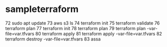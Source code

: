 # sampleterraform

   72  sudo apt update
   73  aws s3 ls
   74  terraform init
   75  terraform validate
   76  terraform plan
   77  terraform init
   78  terraform plan
   79  terraform plan -var-file=var.tfvars
   80  terraform apply
   81  terraform apply -var-file=var.tfvars
   82  terraform destroy -var-file=var.tfvars
   83 assa
